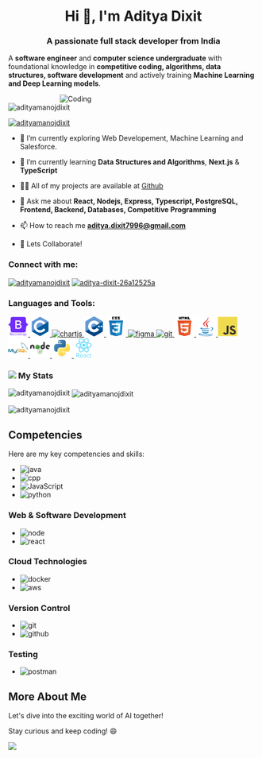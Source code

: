 <h1 align="center">Hi 👋, I'm Aditya Dixit</h1>
<h3 align="center">A passionate full stack developer from India</h3>


A **software engineer** and **computer science undergraduate** with foundational knowledge in **competitive coding, algorithms, data structures, software development** and actively training **Machine Learning and Deep Learning models**.


<img align="right" alt="Coding" width="400" src="https://miro.medium.com/max/1360/1*IRGHmiGsa16stedQvIaZfw.gif">

<p align="left"> <img src="https://komarev.com/ghpvc/?username=adityadixit1509&label=Profile%20views&color=0e75b6&style=flat" alt="adityamanojdixit" /> </p>

<p align="left"> <a href="https://www.linkedin.com/in/aditya-dixit-26a12525a/" target="blank"><img src="https://img.shields.io/twitter/follow/adityamanojdixit?logo=linkedin&style=for-the-badge" alt="adityamanojdixit" /></a> </p>

- 🔭 I’m currently exploring Web Developement, Machine Learning and Salesforce.

- 🌱 I’m currently learning **Data Structures and Algorithms**, **Next.js** & **TypeScript**

- 👨‍💻 All of my projects are available at <a href="https://github.com/AdityaManojDixit">Github</a> 

- 💬 Ask me about **React, Nodejs, Express, Typescript, PostgreSQL, Frontend, Backend, Databases, Competitive Programming**

- 📫 How to reach me **aditya.dixit7996@gmail.com**

- 🤝 Lets Collaborate!

<h3 align="left">Connect with me:</h3>
<p align="left">
<a href="https://twitter.com/adityamanojdixit" target="blank"><img align="center" src="https://raw.githubusercontent.com/rahuldkjain/github-profile-readme-generator/master/src/images/icons/Social/twitter.svg" alt="adityamanojdixit" height="30" width="40" /></a>
<a href="https://www.linkedin.com/in/aditya-dixit-26a12525a/" target="blank"><img align="center" src="https://raw.githubusercontent.com/rahuldkjain/github-profile-readme-generator/master/src/images/icons/Social/linked-in-alt.svg" alt="aditya-dixit-26a12525a" height="30" width="40" /></a>
</p>

<h3 align="left">Languages and Tools:</h3>
<p align="left"> <a href="https://getbootstrap.com" target="_blank" rel="noreferrer"> <img src="https://raw.githubusercontent.com/devicons/devicon/master/icons/bootstrap/bootstrap-plain-wordmark.svg" alt="bootstrap" width="40" height="40"/> </a> <a href="https://www.cprogramming.com/" target="_blank" rel="noreferrer"> <img src="https://raw.githubusercontent.com/devicons/devicon/master/icons/c/c-original.svg" alt="c" width="40" height="40"/> </a> <a href="https://www.chartjs.org" target="_blank" rel="noreferrer"> <img src="https://www.chartjs.org/media/logo-title.svg" alt="chartjs" width="40" height="40"/> </a> <a href="https://www.w3schools.com/cpp/" target="_blank" rel="noreferrer"> <img src="https://raw.githubusercontent.com/devicons/devicon/master/icons/cplusplus/cplusplus-original.svg" alt="cplusplus" width="40" height="40"/> </a> <a href="https://www.w3schools.com/css/" target="_blank" rel="noreferrer"> <img src="https://raw.githubusercontent.com/devicons/devicon/master/icons/css3/css3-original-wordmark.svg" alt="css3" width="40" height="40"/> </a> <a href="https://www.figma.com/" target="_blank" rel="noreferrer"> <img src="https://www.vectorlogo.zone/logos/figma/figma-icon.svg" alt="figma" width="40" height="40"/> </a> <a href="https://git-scm.com/" target="_blank" rel="noreferrer"> <img src="https://www.vectorlogo.zone/logos/git-scm/git-scm-icon.svg" alt="git" width="40" height="40"/> </a> <a href="https://www.w3.org/html/" target="_blank" rel="noreferrer"> <img src="https://raw.githubusercontent.com/devicons/devicon/master/icons/html5/html5-original-wordmark.svg" alt="html5" width="40" height="40"/> </a> <a href="https://www.java.com" target="_blank" rel="noreferrer"> <img src="https://raw.githubusercontent.com/devicons/devicon/master/icons/java/java-original.svg" alt="java" width="40" height="40"/> </a> <a href="https://developer.mozilla.org/en-US/docs/Web/JavaScript" target="_blank" rel="noreferrer"> <img src="https://raw.githubusercontent.com/devicons/devicon/master/icons/javascript/javascript-original.svg" alt="javascript" width="40" height="40"/> </a> <a href="https://www.mysql.com/" target="_blank" rel="noreferrer"> <img src="https://raw.githubusercontent.com/devicons/devicon/master/icons/mysql/mysql-original-wordmark.svg" alt="mysql" width="40" height="40"/> </a> <a href="https://nodejs.org" target="_blank" rel="noreferrer"> <img src="https://raw.githubusercontent.com/devicons/devicon/master/icons/nodejs/nodejs-original-wordmark.svg" alt="nodejs" width="40" height="40"/> </a> <a href="https://www.python.org" target="_blank" rel="noreferrer"> <img src="https://raw.githubusercontent.com/devicons/devicon/master/icons/python/python-original.svg" alt="python" width="40" height="40"/> </a> <a href="https://reactjs.org/" target="_blank" rel="noreferrer"> <img src="https://raw.githubusercontent.com/devicons/devicon/master/icons/react/react-original-wordmark.svg" alt="react" width="40" height="40"/> </a> </p>

### <img src="https://media.giphy.com/media/cj87CxfRtrUifF3Ryk/giphy.gif" width="40"> My Stats
<p><img align="left" src="https://github-readme-stats.vercel.app/api/top-langs?username=adityamanojdixit&show_icons=true&locale=en&layout=compact" alt="adityamanojdixit" /></p>

<p>&nbsp;<img align="center" src="https://github-readme-stats.vercel.app/api?username=adityamanojdixit&show_icons=true&locale=en" alt="adityamanojdixit" /></p>

<p><img align="center" src="https://github-readme-streak-stats.herokuapp.com/?user=adityamanojdixit&" alt="adityamanojdixit" /></p>

## Competencies


Here are my key competencies and skills:

- ![java](https://img.shields.io/badge/java-%FFA500.svg?style=for-the-badge&logo=java&logoColor=white)
- ![cpp](https://img.shields.io/badge/c%2B%2B-%2300599C.svg?style=for-the-badge&logo=c%2B%2B&logoColor=white)
- ![JavaScript](https://img.shields.io/badge/JavaScript-%23F7DF1E.svg?style=for-the-badge&logo=javascript&logoColor=black)
- ![python](https://img.shields.io/badge/python-%233776AB.svg?style=for-the-badge&logo=python&logoColor=white)

### Web & Software Development


- ![node](https://img.shields.io/badge/node.js-%23339933.svg?style=for-the-badge&logo=node.js&logoColor=white) 
- ![react](https://img.shields.io/badge/react-%2361DAFB.svg?style=for-the-badge&logo=react&logoColor=white)
<!-- - ![angular](https://img.shields.io/badge/angular-%23DD0031.svg?style=for-the-badge&logo=angular&logoColor=white) -->
<!-- - ![flutter](https://img.shields.io/badge/flutter-%2302569B.svg?style=for-the-badge&logo=flutter&logoColor=white)  -->


### Cloud Technologies

<!-- - ![gcp](https://img.shields.io/badge/Google%20Cloud-%234285F4.svg?style=for-the-badge&logo=google-cloud&logoColor=white) -->
- ![docker](https://img.shields.io/badge/docker-%232496ED.svg?style=for-the-badge&logo=docker&logoColor=white) 
- ![aws](https://img.shields.io/badge/AWS-%23FF9900.svg?style=for-the-badge&logo=amazon-aws&logoColor=white) 

  

### Version Control

- ![git](https://img.shields.io/badge/git-%23F05033.svg?style=for-the-badge&logo=git&logoColor=white) 
- ![github](https://img.shields.io/badge/github-%23181717.svg?style=for-the-badge&logo=github&logoColor=white) 


<!-- ### Machine Learning & Deep Learning -->

<!-- - ![scikit-learn](https://img.shields.io/badge/scikit--learn-%23F7931E.svg?style=for-the-badge&logo=scikit-learn&logoColor=white) scikit-learn -->
<!-- - ![pandas](https://img.shields.io/badge/pandas-%23150458.svg?style=for-the-badge&logo=pandas&logoColor=white) pandas -->
<!-- - ![pytorch](https://img.shields.io/badge/pytorch-%23EE4C2C.svg?style=for-the-badge&logo=pytorch&logoColor=white) PyTorch -->
<!-- - ![matplotlib](https://img.shields.io/badge/matplotlib-%23FF6C37.svg?style=for-the-badge&logo=matplotlib&logoColor=white) matplotlib -->
<!-- - ![colab](https://img.shields.io/badge/Google%20Colab-%23F9AB00.svg?style=for-the-badge&logo=google-colab&logoColor=white)  -->
<!-- - ![kaggle](https://img.shields.io/badge/kaggle-%2320BEFF.svg?style=for-the-badge&logo=kaggle&logoColor=white) Kaggle -->


### Testing

- ![postman](https://img.shields.io/badge/postman-%23FF6C37.svg?style=for-the-badge&logo=postman&logoColor=white) 





## More About Me

<!--
- 🔭 I’m currently working on: Competitive programming
- 🌱 I’m currently learning: Competitive programming
- 👯 I’m looking to collaborate on: Competitive programming projects
- 🤔 I’m looking for help with: Competitive programming challenges
- 💬 Ask me about: Competitive programming or any coding-related questions
- 📫 How to reach me: Feel free to connect with me for any competitive programming discussions
- 😄 Challenge, fun, joy lie in: Competitive programming
- ⚡ Fun fact: Competitive programming is my passion!
-->



Let's dive into the exciting world of AI together!

Stay curious and keep coding! 😄

<img src="https://github-profile-trophy.vercel.app/?username=adityamanojdixit">
